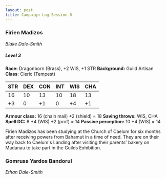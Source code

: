 ```yaml
---
layout: post
title: Campaign Log Session 0
---
```


### Firien Madizos

*Blake Dale-Smith*

##### **Level 3**

**Race:** Dragonborn (Brass), +2 WIS, +1 STR
**Background:** Guild Artisan
**Class**: Cleric (Tempest)

| STR | DEX | CON | INT | WIS | CHA |
| --- | --- | --- | --- | --- | --- |
| 16  | 10  | 13  | 10  | 18  | 13  |
| +3  | 0   | +1  | 0   | +4  | +1  |

**Armour class:** 16 (chain mail) +2 (shield) = 18
**Saving throws:** WIS, CHA
**Spell DC:** 8 +4 (WIS) +2 (prof) = 14
**Passive perception:** 10 +4 (WIS) = 14

Firien Madizos has been studying at the Church of Caelum for six months after receiving powers from Bahamut in a time of need. They are on their way back to Caelum's Landing after visiting their parents' bakery on Madanau to take part in the Guilds Exhibition.

### Gomruss Yardos Bandorul

*Ethan Dale-Smith*
